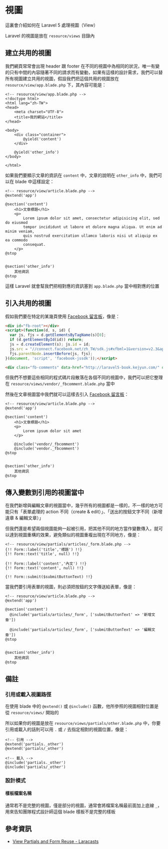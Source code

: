 # 視圖

這裏會介紹如何在 Laravel 5 處理視圖（View）

Laravel 的視圖是放在 `resource/views` 目錄內

## 建立共用的視圖

我們網頁常常會出現 header 跟 footer 在不同的視圖中為相同的狀況，唯一有變的只有中間的內容隨著不同的請求而有變動，如果有這樣的設計需求，我們可以替所有視圖建立共用的視圖，假設我們把這個共用的視圖放在 `resource/view/app.blade.php` 下，其內容可能是：

```blade
<!-- resource/view/app.blade.php -->
<!doctype html>
<html lang="zh-TW">
<head>
    <meta charset="UTF-8">
    <title>我的網站</title>
</head>

<body>
    <div class="container">
        @yield('content')
    </div>

    @yield('other_info')
</body>

</html>
```

如果我們要顯示文章的資訊在 `content` 中，文章的說明在 `other_info` 中，我們可以在 blade 中這樣設定：


```blade
<!-- resource/view/article.blade.php -->
@extend('app')

@section('content')
    <h1>文章標題</h1>
    <p>
        Lorem ipsum dolor sit amet, consectetur adipisicing elit, sed do eiusmod
        tempor incididunt ut labore et dolore magna aliqua. Ut enim ad minim veniam,
        quis nostrud exercitation ullamco laboris nisi ut aliquip ex ea commodo
        consequat.
    </p>
@stop


@section('other_info')
    其他資訊
@stop
```

這樣 Laravel 就會幫我們把相對應的資訊塞到 `app.blade.php` 當中相對應的位置


## 引入共用的視圖

假如我們要在特定的某幾頁使用 [Facebook 留言板](https://developers.facebook.com/docs/plugins/comments)，像是：

```html
<div id="fb-root"></div>
<script>(function(d, s, id) {
  var js, fjs = d.getElementsByTagName(s)[0];
  if (d.getElementById(id)) return;
  js = d.createElement(s); js.id = id;
  js.src = "//connect.facebook.net/zh_TW/sdk.js#xfbml=1&version=v2.3&appId=12345566";
  fjs.parentNode.insertBefore(js, fjs);
}(document, 'script', 'facebook-jssdk'));</script>

<div class="fb-comments" data-href="http://laravel5-book.kejyun.com/" data-numposts="5" data-colorscheme="light"></div>
```

但我們不想要這些相同的程式碼片段散落在各個不同的視圖中，我們可以把它整理在 `resource/views/vendor/_fbcomment.blade.php` 當中

然後在文章視圖當中我們就可以這樣去引入 [Facebook 留言板](https://developers.facebook.com/docs/plugins/comments)：

```blade
<!-- resource/view/article.blade.php -->
@extend('app')

@section('content')
    <h1>文章標題</h1>
    <p>
        Lorem ipsum dolor sit amet
    </p>

    @include('vendor/_fbcomment')
    @include('vendor._fbcomment')
@stop


@section('other_info')
    其他資訊
@stop
```

## 傳入變數到引用的視圖當中

在我們新增與編輯文章的視圖當中，幾乎所有的視圖都是一樣的，不一樣的地方可能只有「表單處理的 action 不同（create & edit）」、「送出的按鈕文字不同（新增違章 & 編輯文章）」

但我們還是希望兩個視圖能夠一起被引用，把其他不同的地方當作變數傳入，就可以達到視圖重構的效果，避免類似的視圖重複出現在不同地方，像是：


```blade
<!-- resource/view/partials/articles/_form.blade.php -->
{!! Form::label('title','標題') !!}
{!! Form::text('title', null) !!}

{!! Form::label('content','內文') !!}
{!! Form::text('content', null) !!}

{!! Form::submit($submitButtonText) !!}
```

當我們要引用表單的視圖，則必須把按鈕的文字傳送給表單，像是：


```blade
<!-- resource/view/article.blade.php -->
@extend('app')

@section('content')
  @include('partials/articles/_form', ['submitButtonText' => '新增文章'])

  @include('partials/articles/_form', ['submitButtonText' => '編輯文章'])
@stop


@section('other_info')
    其他資訊
@stop
```

## 備註

### 引用或載入視圖路徑

在使用 blade 中的 `@extend()` 或 `@include()` 函數，他所參照的視圖相對位置是從 `resource/views/` 開始的

所以如果你的視圖是放在 `resource/views/partials/other.blade.php` 中，你要引用或載入的話則可以用 `.` 或 `/` 去指定相對的視圖位置，像是：

```blade
<!-- 引用 -->
@extend('partials._other')
@extend('partials/_other')

<!-- 載入 -->
@include('partials._other')
@include('partials/_other')
```

### 設計模式

#### 樣板檔案名稱

通常若不是完整的視圖，僅是部分的視圖，通常會將檔案名稱最前面加上底線 `_`，用來告知團隊程式設計師這個 blade 樣板不是完整的樣板

## 參考資訊
* [View Partials and Form Reuse - Laracasts](https://laracasts.com/series/laravel-5-fundamentals/episodes/13)
